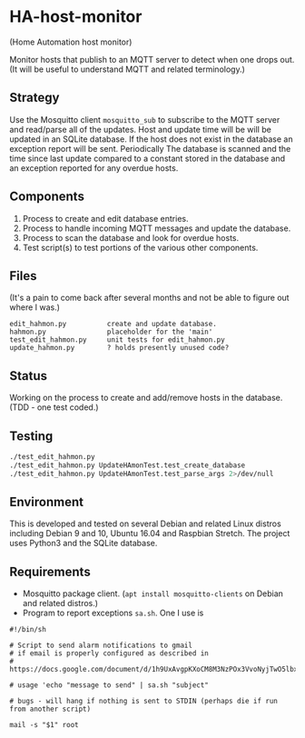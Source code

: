 # HA-host-monitor

(Home Automation host monitor)

Monitor hosts that publish to an MQTT server to detect when one drops out.
(It will be useful to understand MQTT and related terminology.)

## Strategy

Use the Mosquitto client `mosquitto_sub` to subscribe to the MQTT server
and read/parse all of the updates. Host and update time will be will be
updated in an SQLite database. If the host does not exist in the database
an exception report will be sent. Periodically The database is scanned and
the time since last update compared to a constant stored in the database
and an exception reported for any overdue hosts.

## Components

1) Process to create and edit database entries.
1) Process to handle incoming MQTT messages and update the database.
1) Process to scan the database and look for overdue hosts.
1) Test script(s) to test portions of the various other components.

## Files

(It's a pain to come back after several months and not be able to figure out where I was.)

```test
edit_hahmon.py          create and update database.
hahmon.py               placeholder for the 'main'
test_edit_hahmon.py     unit tests for edit_hahmon.py
update_hahmon.py        ? holds presently unused code?
```

## Status

Working on the process to create and add/remove hosts in the database. (TDD - one test coded.)

## Testing

```bash
./test_edit_hahmon.py
./test_edit_hahmon.py UpdateHAmonTest.test_create_database
./test_edit_hahmon.py UpdateHAmonTest.test_parse_args 2>/dev/null
```

## Environment

This is developed and tested on several Debian and related Linux distros
including Debian 9 and 10, Ubuntu 16.04 and Raspbian Stretch. The project
uses Python3 and the SQLite database.

## Requirements

* Mosquitto package client. (`apt install mosquitto-clients` on Debian and related distros.)
* Program to report exceptions `sa.sh`. One I use is

```shell
#!/bin/sh

# Script to send alarm notifications to gmail
# if email is properly configured as described in
# https://docs.google.com/document/d/1h9UxAvgpKXoCM8M3NzPOx3VvoNyjTwO5lbxIBvrIq9c/

# usage 'echo "message to send" | sa.sh "subject"

# bugs - will hang if nothing is sent to STDIN (perhaps die if run from another script)

mail -s "$1" root
```